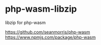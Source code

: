 # php-wasm-libzip

libzip for php-wasm

https://github.com/seanmorris/php-wasm
https://www.npmjs.com/package/php-wasm
